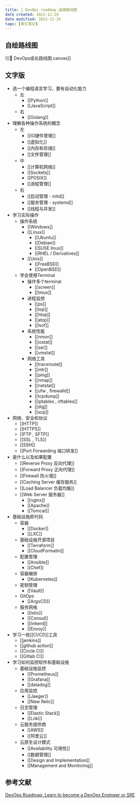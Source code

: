 ```yaml
---
title: ∑ DevOps roadmap 运维路线图
date created: 2022-12-29
date modified: 2022-12-29
tags: [索引笔记]
---
```


## 自绘路线图

![[🧩 DevOps成长路线图.canvas]]

## 文字版

- 选一个编程语言学习，要有自动化能力
	- 左
		- [[Python]]
		- [[JavaScript]]
	- 右
		- [[Golang]]
- 理解各种操作系统的概念
	- 左
		- [[IO硬件管理]]
		- [[虚拟化]]
		- [[内存和存储]]
		- [[文件管理]]
	- 中
		- [[计算机网络]]
		- [[Sockets]]
		- [[POSIX]]
		- [[进程管理]]
	- 右
		- [[启动管理 - initd]]
		- [[服务管理 - systemd]]
		- [[线程与并发]]
- 学习实际操作
	- 操作系统
		- [[Windows]]
		- [[Linux]]
			- [[Ubuntu]]
			- [[Debian]]
			- [[SUSE linux]]
			- [[RHEL / Derivatives]]
		- [[Unix]]
			- [[FreeBSD]]
			- [[OpenBSD]]
	- 学会使用Terminal
		- 操作多个terminal
			- [[screen]]
			- [[tmux]]
		- 进程监控
			- [[ps]]
			- [[top]]
			- [[htop]]
			- [[atop]]
			- [[lsof]]
		- 系统性能
			- [[nmon]]
			- [[iostat]]
			- [[sar]]
			- [[vmstat]]
		- 网络工具
			- [[traceroute]]
			- [[mtr]]
			- [[ping]]
			- [[nmap]]
			- [[netstat]]
			- [[ufw , firewalld]]
			- [[tcpdump]]
			- [[iptables , nftables]]
			- [[dig]]
			- [[scp]]
- 网络、安全和协议
	- [[HTTP]]
	- [[HTTPS]]
	- [[FTP , SFTP]]
	- [[SSL , TLS]]
	- [[SSH]]
	- [[Port Forwarding 端口转发]]
- 是什么以及如果配置
	- [[Reverse Proxy 反向代理]]
	- [[Forward Proxy 正向代理]]
	- [[Firewall 防火墙]]
	- [[Caching Server 缓存服务]]
	- [[Load Balancer 负载均衡]]
	- [[Web Server 服务器]]
		- [[nginx]]
		- [[Apache]]
		- [[Tomcat]]
- 基础设施即代码
	- 容器
		- [[Docker]]
		- [[LXC]]
	- 基础设施开源项目
		- [[Terraform]]
		- [[CloudFormatin]]
	- 配置管理
		- [[Ansible]]
		- [[Chef]]
	- 容器编排
		- [[Kubernetes]]
	- 密钥管理
		- [[Vault]]
	- GitOps
		- [[ArgoCD]]
	- 服务网格
		- [[Istio]]
		- [[Consul]]
		- [[linkerd]]
		- [[Envoy]]
- 学习一些[[CI/CD]]工具
	- [[jenkins]]
	- [[github action]]
	- [[Circle CI]]
	- [[Gitlab CI]]
 - 学习如何监控软件和基础设施
	 - 基础设施监控
		 - [[Prometheus]]
		 - [[Grafana]]
		 - [[datadog]]
	- 应用监控
		- [[Jaeger]]
		- [[New Relic]]
	- 日志管理
		- [[Elastic Stack]]
		- [[Loki]]
	- 云服务提供商
		- [[AWS]]
		- [[阿里云]]
	- 云原生设计模式
		- [[Availability 可用性]]
		- [[数据管理]]
		- [[Design and Implementation]]
		- [[Management and Monitoring]]

## 参考文献

[DevOps Roadmap: Learn to become a DevOps Engineer or SRE](https://roadmap.sh/devops)

